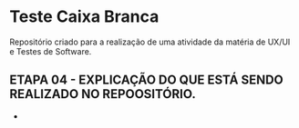 # Teste Caixa Branca
Repositório criado para a realização de uma atividade da matéria de UX/UI e Testes de Software.

## ETAPA 04 - EXPLICAÇÃO DO QUE ESTÁ SENDO REALIZADO NO REPOOSITÓRIO.
- 
